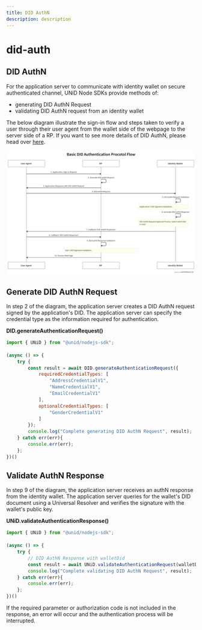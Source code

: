 ```yaml
---
title: DID AuthN
description: description
---
```


# did-auth

## DID AuthN

For the application server to communicate with identity wallet on secure authenticated channel, UNiD Node SDKs provide methods of:

* generating DID AuthN Request
* validating DID AuthN request from an identity wallet

The below diagram illustrate the sign-in flow and steps taken to verify a user through their user agent from the wallet side of the webpage to the server side of a RP. If you want to see more details of DID AuthN, please head over [here](https://github.com/getunid/unid-docs/tree/8515a1dcda076b9bea8d6e6e6b7eed90e22ae0d3/unid/3-extensions/README.md).

![DID Auth Protocol Flow](../.gitbook/assets/did-authN-protocol%20%281%29.png)

## Generate DID AuthN Request

In step 2 of the diagram, the application server creates a DID AuthN request signed by the application's DID. The application server can specify the credential type as the information required for authentication.

**DID.generateAuthenticationRequest\(\)**

```javascript
import { UNiD } from "@unid/nodejs-sdk";

(async () => {
    try {
        const result = await DID.generateAuthenticationRequest({
            requiredCredentialTypes: [
                "AddressCredentialV1",
                "NameCredentialV1",
                "EmailCredentialV1"
            ],
            optionalCredentialTypes: [
                "GenderCredentialV1"
            ]
        });
        console.log("Complete generating DID AuthN Request", result);
    } catch err(err){
        console.err(err);
    };
})()
```

## Validate AuthN Response

In step 9 of the diagram, the application server receives an authN response from the identity wallet. The application server queries for the wallet's DID document using a Universal Resolver and verifies the signature with the wallet's public key.

**UNiD.validateAuthenticationResponse\(\)**

```javascript
import { UNiD } from "@unid/nodejs-sdk";

(async () => {
    try {
        // DID AuthN Response with walletDid
        const result = await UNiD.validateAuthenticationRequest(walletDid);
        console.log("Complete validating DID AuthN Request", result);
    } catch err(err){
        console.err(err);
    };
})()
```

If the required parameter or authorization code is not included in the response, an error will occur and the authentication process will be interrupted.

